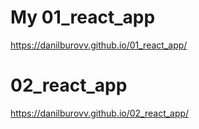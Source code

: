 # My 01_react_app
https://danilburovv.github.io/01_react_app/

# 02_react_app
https://danilburovv.github.io/02_react_app/

